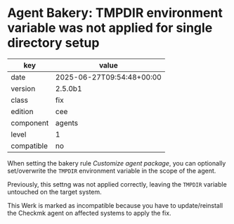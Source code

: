 [//]: # (werk v2)
# Agent Bakery: TMPDIR environment variable was not applied for single directory setup

key        | value
---------- | ---
date       | 2025-06-27T09:54:48+00:00
version    | 2.5.0b1
class      | fix
edition    | cee
component  | agents
level      | 1
compatible | no

When setting the bakery rule _Customize agent package_, you can optionally set/overwrite
the `TMPDIR` environment variable in the scope of the agent.

Previously, this settng was not applied correctly, leaving the `TMPDIR` variable untouched
on the target system.

This Werk is marked as incompatible because you have to update/reinstall the Checkmk agent
on affected systems to apply the fix.

